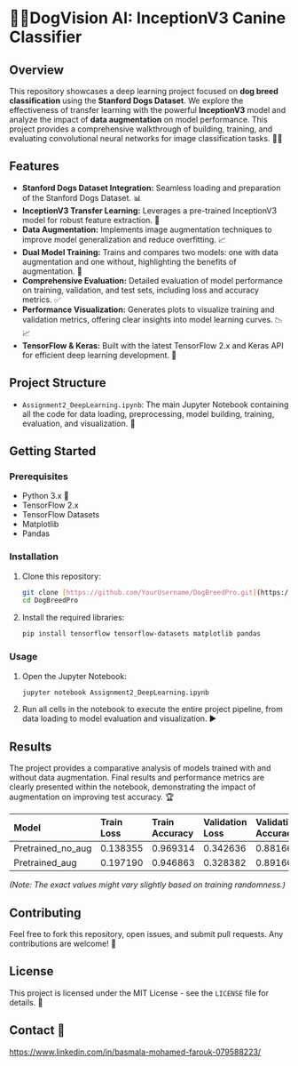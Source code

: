 # 🐾🧠DogVision AI: InceptionV3 Canine Classifier 

## Overview

This repository showcases a deep learning project focused on **dog breed classification** using the **Stanford Dogs Dataset**. We explore the effectiveness of transfer learning with the powerful **InceptionV3** model and analyze the impact of **data augmentation** on model performance. This project provides a comprehensive walkthrough of building, training, and evaluating convolutional neural networks for image classification tasks. 🐶✨

## Features

* **Stanford Dogs Dataset Integration:** Seamless loading and preparation of the Stanford Dogs Dataset. 📊
* **InceptionV3 Transfer Learning:** Leverages a pre-trained InceptionV3 model for robust feature extraction. 🚀
* **Data Augmentation:** Implements image augmentation techniques to improve model generalization and reduce overfitting. 📈
* **Dual Model Training:** Trains and compares two models: one with data augmentation and one without, highlighting the benefits of augmentation. 🔄
* **Comprehensive Evaluation:** Detailed evaluation of model performance on training, validation, and test sets, including loss and accuracy metrics. ✅
* **Performance Visualization:** Generates plots to visualize training and validation metrics, offering clear insights into model learning curves. 📉📈
* **TensorFlow & Keras:** Built with the latest TensorFlow 2.x and Keras API for efficient deep learning development. 🐍

## Project Structure

* `Assignment2_DeepLearning.ipynb`: The main Jupyter Notebook containing all the code for data loading, preprocessing, model building, training, evaluation, and visualization. 📝

## Getting Started

### Prerequisites

* Python 3.x 🐍
* TensorFlow 2.x
* TensorFlow Datasets
* Matplotlib
* Pandas

### Installation

1.  Clone this repository:
    ```bash
    git clone [https://github.com/YourUsername/DogBreedPro.git](https://github.com/YourUsername/DogBreedPro.git)
    cd DogBreedPro
    ```
2.  Install the required libraries:
    ```bash
    pip install tensorflow tensorflow-datasets matplotlib pandas
    ```

### Usage

1.  Open the Jupyter Notebook:
    ```bash
    jupyter notebook Assignment2_DeepLearning.ipynb
    ```
2.  Run all cells in the notebook to execute the entire project pipeline, from data loading to model evaluation and visualization. ▶️

## Results

The project provides a comparative analysis of models trained with and without data augmentation. Final results and performance metrics are clearly presented within the notebook, demonstrating the impact of augmentation on improving test accuracy. 🏆

| Model             | Train Loss | Train Accuracy | Validation Loss | Validation Accuracy | Test Loss | Test Accuracy |
|:------------------|:-----------|:---------------|:----------------|:--------------------|:----------|:--------------|
| Pretrained\_no\_aug | 0.138355   | 0.969314       | 0.342636        | 0.881667            | 0.331963  | 0.895105      |
| Pretrained\_aug    | 0.197190   | 0.946863       | 0.328382        | 0.891667            | 0.320064  | 0.895455      |


*(Note: The exact values might vary slightly based on training randomness.)*

## Contributing

Feel free to fork this repository, open issues, and submit pull requests. Any contributions are welcome! 🤝

## License

This project is licensed under the MIT License - see the `LICENSE` file for details. 📄

## Contact 📧

https://www.linkedin.com/in/basmala-mohamed-farouk-079588223/ 
